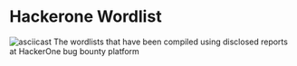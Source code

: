 # Hackerone Wordlist
![asciicast](https://cdn.freebiesupply.com/logos/thumbs/2x/hackerone-logo.png)
The wordlists that have been compiled using disclosed reports at HackerOne bug bounty platform
